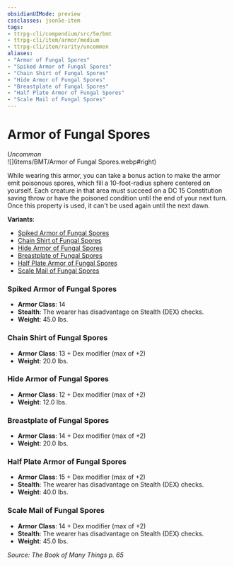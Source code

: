 ```yaml
---
obsidianUIMode: preview
cssclasses: json5e-item
tags:
- ttrpg-cli/compendium/src/5e/bmt
- ttrpg-cli/item/armor/medium
- ttrpg-cli/item/rarity/uncommon
aliases: 
- "Armor of Fungal Spores"
- "Spiked Armor of Fungal Spores"
- "Chain Shirt of Fungal Spores"
- "Hide Armor of Fungal Spores"
- "Breastplate of Fungal Spores"
- "Half Plate Armor of Fungal Spores"
- "Scale Mail of Fungal Spores"
---
```

# Armor of Fungal Spores
*Uncommon*  
![](items/BMT/Armor of Fungal Spores.webp#right)  


While wearing this armor, you can take a bonus action to make the armor emit poisonous spores, which fill a 10-foot-radius sphere centered on yourself. Each creature in that area must succeed on a DC 15 Constitution saving throw or have the poisoned condition until the end of your next turn. Once this property is used, it can't be used again until the next dawn.

**Variants**:
- [Spiked Armor of Fungal Spores](#Spiked%20Armor%20of%20Fungal%20Spores)
- [Chain Shirt of Fungal Spores](#Chain%20Shirt%20of%20Fungal%20Spores)
- [Hide Armor of Fungal Spores](#Hide%20Armor%20of%20Fungal%20Spores)
- [Breastplate of Fungal Spores](#Breastplate%20of%20Fungal%20Spores)
- [Half Plate Armor of Fungal Spores](#Half%20Plate%20Armor%20of%20Fungal%20Spores)
- [Scale Mail of Fungal Spores](#Scale%20Mail%20of%20Fungal%20Spores)

### Spiked Armor of Fungal Spores

- **Armor Class**: 14
- **Stealth**: The wearer has disadvantage on Stealth (DEX) checks.
- **Weight**: 45.0 lbs.

### Chain Shirt of Fungal Spores

- **Armor Class**: 13 + Dex modifier (max of +2)
- **Weight**: 20.0 lbs.

### Hide Armor of Fungal Spores

- **Armor Class**: 12 + Dex modifier (max of +2)
- **Weight**: 12.0 lbs.

### Breastplate of Fungal Spores

- **Armor Class**: 14 + Dex modifier (max of +2)
- **Weight**: 20.0 lbs.

### Half Plate Armor of Fungal Spores

- **Armor Class**: 15 + Dex modifier (max of +2)
- **Stealth**: The wearer has disadvantage on Stealth (DEX) checks.
- **Weight**: 40.0 lbs.

### Scale Mail of Fungal Spores

- **Armor Class**: 14 + Dex modifier (max of +2)
- **Stealth**: The wearer has disadvantage on Stealth (DEX) checks.
- **Weight**: 45.0 lbs.


*Source: The Book of Many Things p. 65*
